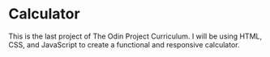 # Calculator

This is the last project of The Odin Project Curriculum.
I will be using HTML, CSS, and JavaScript to create a functional and responsive calculator.